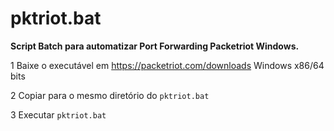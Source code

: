 # pktriot.bat

**Script Batch para automatizar
Port Forwarding Packetriot Windows.**

1 Baixe o executável em
https://packetriot.com/downloads
Windows x86/64 bits

2 Copiar para o mesmo diretório do `pktriot.bat`

3 Executar `pktriot.bat`






